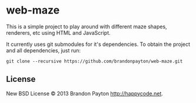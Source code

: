 web-maze
========

This is a simple project to play around with different maze shapes, renderers, etc using HTML and JavaScript.

It currently uses git submodules for it's dependencies. To obtain the project and all dependencies, just run:
```
git clone --recursive https://github.com/brandonpayton/web-maze.git
```

## License
New BSD License © 2013 Brandon Payton http://happycode.net. 
